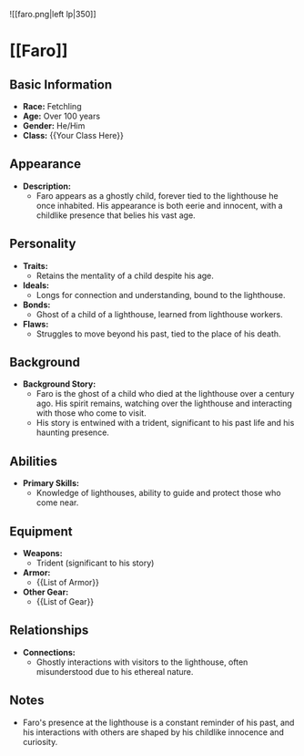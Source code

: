 ![[faro.png|left lp|350]]
# [[Faro]]

## Basic Information
- **Race:** Fetchling
- **Age:** Over 100 years
- **Gender:** He/Him
- **Class:** {{Your Class Here}}

## Appearance
- **Description:**
  - Faro appears as a ghostly child, forever tied to the lighthouse he once inhabited. His appearance is both eerie and innocent, with a childlike presence that belies his vast age.

## Personality
- **Traits:**
  - Retains the mentality of a child despite his age.
- **Ideals:**
  - Longs for connection and understanding, bound to the lighthouse.
- **Bonds:**
  - Ghost of a child of a lighthouse, learned from lighthouse workers.
- **Flaws:**
  - Struggles to move beyond his past, tied to the place of his death.

## Background
- **Background Story:**
  - Faro is the ghost of a child who died at the lighthouse over a century ago. His spirit remains, watching over the lighthouse and interacting with those who come to visit.
  - His story is entwined with a trident, significant to his past life and his haunting presence.

## Abilities
- **Primary Skills:**
  - Knowledge of lighthouses, ability to guide and protect those who come near.

## Equipment
- **Weapons:**
  - Trident (significant to his story)
- **Armor:**
  - {{List of Armor}}
- **Other Gear:**
  - {{List of Gear}}

## Relationships
- **Connections:**
  - Ghostly interactions with visitors to the lighthouse, often misunderstood due to his ethereal nature.

## Notes
- Faro's presence at the lighthouse is a constant reminder of his past, and his interactions with others are shaped by his childlike innocence and curiosity.
